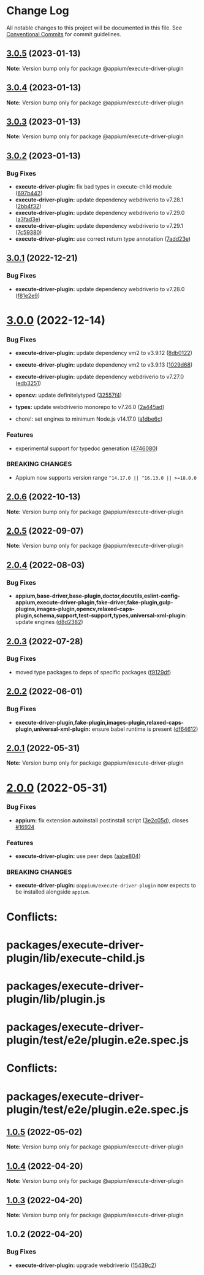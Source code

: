 # Change Log

All notable changes to this project will be documented in this file.
See [Conventional Commits](https://conventionalcommits.org) for commit guidelines.

## [3.0.5](https://github.com/appium/appium/compare/@appium/execute-driver-plugin@3.0.4...@appium/execute-driver-plugin@3.0.5) (2023-01-13)

**Note:** Version bump only for package @appium/execute-driver-plugin





## [3.0.4](https://github.com/appium/appium/compare/@appium/execute-driver-plugin@3.0.3...@appium/execute-driver-plugin@3.0.4) (2023-01-13)

**Note:** Version bump only for package @appium/execute-driver-plugin





## [3.0.3](https://github.com/appium/appium/compare/@appium/execute-driver-plugin@3.0.2...@appium/execute-driver-plugin@3.0.3) (2023-01-13)

**Note:** Version bump only for package @appium/execute-driver-plugin





## [3.0.2](https://github.com/appium/appium/compare/@appium/execute-driver-plugin@3.0.1...@appium/execute-driver-plugin@3.0.2) (2023-01-13)


### Bug Fixes

* **execute-driver-plugin:** fix bad types in execute-child module ([697b442](https://github.com/appium/appium/commit/697b4427e4e60821943e8c05292e8f6eb43aa22f))
* **execute-driver-plugin:** update dependency webdriverio to v7.28.1 ([2bb4f32](https://github.com/appium/appium/commit/2bb4f32329938e15062e42b585dd760cca5ae17b))
* **execute-driver-plugin:** update dependency webdriverio to v7.29.0 ([a3fad3e](https://github.com/appium/appium/commit/a3fad3ed28822b1dfaae72cbfb8d7906ec35e158))
* **execute-driver-plugin:** update dependency webdriverio to v7.29.1 ([7c59380](https://github.com/appium/appium/commit/7c59380e6b97691ff16a8d98a912d67b7972593a))
* **execute-driver-plugin:** use correct return type annotation ([7add23e](https://github.com/appium/appium/commit/7add23e4183e6982048cd653b2a47eb052ccc38a))





## [3.0.1](https://github.com/appium/appium/compare/@appium/execute-driver-plugin@3.0.0...@appium/execute-driver-plugin@3.0.1) (2022-12-21)

### Bug Fixes

- **execute-driver-plugin:** update dependency webdriverio to v7.28.0 ([f81e2e9](https://github.com/appium/appium/commit/f81e2e92eff25c33d36f767209f423227d288218))

# [3.0.0](https://github.com/appium/appium/compare/@appium/execute-driver-plugin@2.0.6...@appium/execute-driver-plugin@3.0.0) (2022-12-14)

### Bug Fixes

- **execute-driver-plugin:** update dependency vm2 to v3.9.12 ([8db0122](https://github.com/appium/appium/commit/8db012255594acf55cc88ab7fd20827a68ba7496))
- **execute-driver-plugin:** update dependency vm2 to v3.9.13 ([1029d68](https://github.com/appium/appium/commit/1029d68b7dd46501ece2f7888427b0bfa2b5d01c))
- **execute-driver-plugin:** update dependency webdriverio to v7.27.0 ([edb3251](https://github.com/appium/appium/commit/edb325131b809edae3e73db8d43322dda915b201))
- **opencv:** update definitelytyped ([32557f4](https://github.com/appium/appium/commit/32557f4bca5acc2f89cfd3a70f369cebeb94c588))
- **types:** update webdriverio monorepo to v7.26.0 ([2a445ad](https://github.com/appium/appium/commit/2a445addffb5c972c7dcac50a1bf25601efa003d))

- chore!: set engines to minimum Node.js v14.17.0 ([a1dbe6c](https://github.com/appium/appium/commit/a1dbe6c43efe76604943a607d402f4c8b864d652))

### Features

- experimental support for typedoc generation ([4746080](https://github.com/appium/appium/commit/4746080e54ed8bb494cbc7c6ce83db503bf6bb52))

### BREAKING CHANGES

- Appium now supports version range `^14.17.0 || ^16.13.0 || >=18.0.0`

## [2.0.6](https://github.com/appium/appium/compare/@appium/execute-driver-plugin@2.0.5...@appium/execute-driver-plugin@2.0.6) (2022-10-13)

**Note:** Version bump only for package @appium/execute-driver-plugin

## [2.0.5](https://github.com/appium/appium/compare/@appium/execute-driver-plugin@2.0.4...@appium/execute-driver-plugin@2.0.5) (2022-09-07)

**Note:** Version bump only for package @appium/execute-driver-plugin

## [2.0.4](https://github.com/appium/appium/compare/@appium/execute-driver-plugin@2.0.3...@appium/execute-driver-plugin@2.0.4) (2022-08-03)

### Bug Fixes

- **appium,base-driver,base-plugin,doctor,docutils,eslint-config-appium,execute-driver-plugin,fake-driver,fake-plugin,gulp-plugins,images-plugin,opencv,relaxed-caps-plugin,schema,support,test-support,types,universal-xml-plugin:** update engines ([d8d2382](https://github.com/appium/appium/commit/d8d2382327ba7b7db8a4d1cad987c0e60184c92d))

## [2.0.3](https://github.com/appium/appium/compare/@appium/execute-driver-plugin@2.0.2...@appium/execute-driver-plugin@2.0.3) (2022-07-28)

### Bug Fixes

- moved type packages to deps of specific packages ([f9129df](https://github.com/appium/appium/commit/f9129dfee32fcc3f89ffcfa69fb83b7c2419c24f))

## [2.0.2](https://github.com/appium/appium/compare/@appium/execute-driver-plugin@2.0.1...@appium/execute-driver-plugin@2.0.2) (2022-06-01)

### Bug Fixes

- **execute-driver-plugin,fake-plugin,images-plugin,relaxed-caps-plugin,universal-xml-plugin:** ensure babel runtime is present ([df64612](https://github.com/appium/appium/commit/df64612d98c35fd64219816269f83f628e538fe2))

## [2.0.1](https://github.com/appium/appium/compare/@appium/execute-driver-plugin@2.0.0...@appium/execute-driver-plugin@2.0.1) (2022-05-31)

**Note:** Version bump only for package @appium/execute-driver-plugin

# [2.0.0](https://github.com/appium/appium/compare/@appium/execute-driver-plugin@1.0.5...@appium/execute-driver-plugin@2.0.0) (2022-05-31)

### Bug Fixes

- **appium:** fix extension autoinstall postinstall script ([3e2c05d](https://github.com/appium/appium/commit/3e2c05d8a290072484afde34fe5fd968618f6359)), closes [#16924](https://github.com/appium/appium/issues/16924)

### Features

- **execute-driver-plugin:** use peer deps ([aabe804](https://github.com/appium/appium/commit/aabe804d7ebd488235e2e7a9469088505b4a0e1b))

### BREAKING CHANGES

- **execute-driver-plugin:** `@appium/execute-driver-plugin` now expects to be installed alongside `appium`.

# Conflicts:

# packages/execute-driver-plugin/lib/execute-child.js

# packages/execute-driver-plugin/lib/plugin.js

# packages/execute-driver-plugin/test/e2e/plugin.e2e.spec.js

# Conflicts:

# packages/execute-driver-plugin/test/e2e/plugin.e2e.spec.js

## [1.0.5](https://github.com/appium/appium/compare/@appium/execute-driver-plugin@1.0.4...@appium/execute-driver-plugin@1.0.5) (2022-05-02)

**Note:** Version bump only for package @appium/execute-driver-plugin

## [1.0.4](https://github.com/appium/appium/compare/@appium/execute-driver-plugin@1.0.3...@appium/execute-driver-plugin@1.0.4) (2022-04-20)

**Note:** Version bump only for package @appium/execute-driver-plugin

## [1.0.3](https://github.com/appium/appium/compare/@appium/execute-driver-plugin@1.0.2...@appium/execute-driver-plugin@1.0.3) (2022-04-20)

**Note:** Version bump only for package @appium/execute-driver-plugin

## 1.0.2 (2022-04-20)

### Bug Fixes

- **execute-driver-plugin:** upgrade webdriverio ([15439c2](https://github.com/appium/appium/commit/15439c2ae7ab3e24b884fe87e89a9a8c16620f3a))
